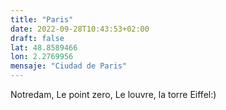 ```yaml
---
title: "Paris"
date: 2022-09-28T10:43:53+02:00
draft: false
lat: 48.8589466
lon: 2.2769956
mensaje: "Ciudad de Paris"
---
```

Notredam, Le point zero, Le louvre, la torre Eiffel:)
